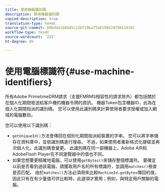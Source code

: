 ```yaml
---
title: 使用機器識別碼
description: 使用機器識別碼
copied-description: true
translation-type: tm+mt
source-git-commit: 89bdda1d4bd5c126f19ba75a819942df901183d1
workflow-type: tm+mt
source-wordcount: '221'
ht-degree: 0%

---
```



# 使用電腦標識符{#use-machine-identifiers}

所有Adobe PrimetimeDRM請求（支援FMRMS相容性的請求除外）都包括關於在個人化期間發送給客戶機的機器令牌的資訊。 機器Token包含機器ID，此為在個人化期間指派的識別碼。 您可以使用此識別碼來計算使用者要求授權或加入網域的電腦數目。

您可以使用以下識別碼：

* `getUniqueId()`方法會傳回在個別化期間指派給裝置的字串。 您可以將字串儲存在資料庫中，並依識別碼進行搜尋。 不過，如果使用者重新格式化硬碟並再次個人化，此識別碼會變更。 此識別碼在同一部機器上，Adobe AIR和AdobeFlash Player在不同瀏覽器中的值也不同。
* 如果您想要更精確地電腦，可以使用`getBytes()`來儲存整個標識符。 要確定以前是否看到過該電腦，請獲取用戶名的所有標識符，並調用`matches()`檢查是否匹配。 由於`matches()`方法必須用來比較`MachineId.getBytes`傳回的值，因此只有在有少量值可供比較時，此選項才實用；例如，與特定用戶關聯的電腦。

